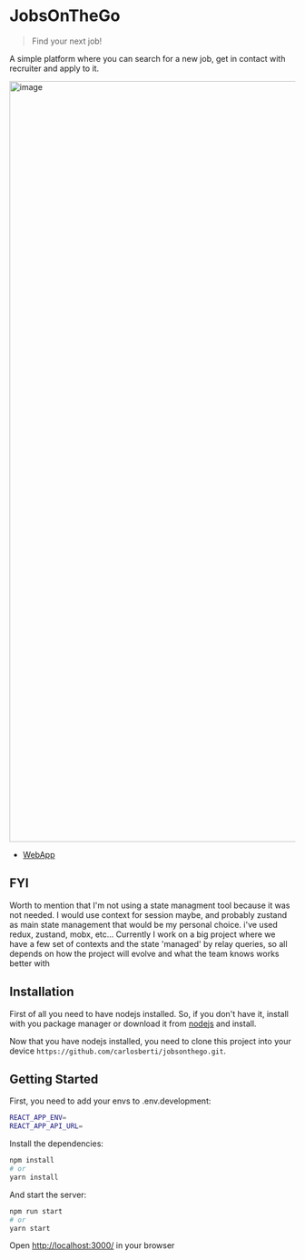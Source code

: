 # JobsOnTheGo
> Find your next job!

A simple platform where you can search for a new job, get in contact with recruiter and apply to it.

<img width="1338" alt="image" src="https://github.com/carlosberti/jobsonthego/assets/22118601/caadabe2-2b09-4b76-b7b9-ee937b226055">

- [WebApp](https://jobsonthego.carlosberti.dev/)

## FYI

Worth to mention that I'm not using a state managment tool because it was not needed. I would use context for session maybe, and probably zustand as main state management that would be my personal choice. i've used redux, zustand, mobx, etc... Currently I work on a big project where we have a few set of contexts and the state 'managed' by relay queries, so all depends on how the project will evolve and what the team knows works better with

## Installation

First of all you need to have nodejs installed. So, if you don't have it, install with you package manager or download it from [nodejs](https://nodejs.org/en/) and install.

Now that you have nodejs installed, you need to clone this project into your device `https://github.com/carlosberti/jobsonthego.git`.

## Getting Started

First, you need to add your envs to .env.development:

```bash
REACT_APP_ENV=
REACT_APP_API_URL=
```

Install the dependencies:

```bash
npm install
# or
yarn install
```

And start the server: 

```bash
npm run start
# or
yarn start
```

Open [http://localhost:3000/](http://localhost:3000/) in your browser
